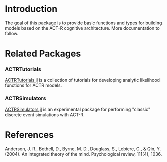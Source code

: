 # Introduction 
The goal of this package is to provide basic functions and types for building models based
on the ACT-R cognitive architecture. More documentation to follow.

# Related Packages

### ACTRTutorials

[ACTRTutorials.jl](https://github.com/itsdfish/ACTRTutorials.jl) is a collection of tutorials for developing analytic likelihood functions for ACTR models.

### ACTRSimulators

[ACTRSimulators.jl](https://github.com/itsdfish/ACTRSimulators.jl) is an experimental package for performing "classic" discrete event simulations with ACT-R.


# References

Anderson, J. R., Bothell, D., Byrne, M. D., Douglass, S., Lebiere, C., & Qin, Y. (2004). An integrated theory of the mind. Psychological review, 111(4), 1036.